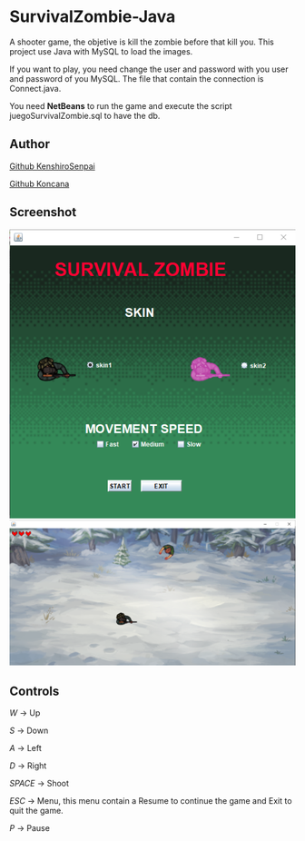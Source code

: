 # SurvivalZombie-Java
A shooter game, the objetive is kill the zombie before that kill you.
This project use Java with MySQL to load the images.

If you want to play, you need change the user and password with you user and password of you MySQL. 
The file that contain the connection is Connect.java.

You need **NetBeans** to run the game and execute the script juegoSurvivalZombie.sql to have the db.
## Author
[Github KenshiroSenpai](https://github.com/kenshiroSenpai)

[Github Koncana](https://github.com/koncana)
## Screenshot
![alt text](https://github.com/kenshiroSenpai/SurvivalZombie-Java/blob/master/Screenshot/mainMenu.PNG)
![alt text](https://github.com/kenshiroSenpai/SurvivalZombie-Java/blob/master/Screenshot/game.PNG)
## Controls
*W* -> Up

*S* -> Down

*A* -> Left

*D* -> Right

*SPACE* -> Shoot

*ESC* -> Menu, this menu contain a Resume to continue the game and Exit to quit the game.

*P* -> Pause
